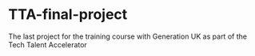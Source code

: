 # TTA-final-project
The last project for the training course with Generation UK as part of the Tech Talent Accelerator 
